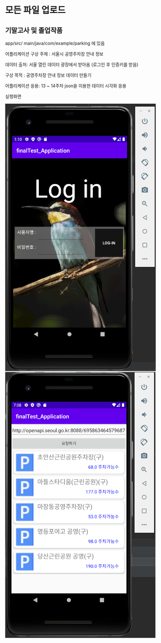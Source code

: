 # 모든 파일 업로드
 
 ## 기말고사 및 졸업작품
  
 app/src/ main/java/com/example/parking 에 있음
 
 어플리케이션 구상 
 주제 : 서울시 공영주차장 안내 정보
 
 데이터 출처: 서울 열린 데이터 광장에서 받아옴 (로그인 후 인증키를 받음)
 
 구상 목적 : 공영주차장 안내 정보 데이터 만들기
 
 어플리케이션 응용: 13 ~ 14주차 json을 이용한 데이터 시각화 응용
 
 실행화면
 
 <img width="" height="" src="./Png/final_login.png">
 <img width="" height="" src="./Png/parking_finalTest.png">
 
 
